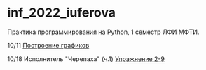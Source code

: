 # inf_2022_iuferova
Практика программирования на Python, 1 семестр ЛФИ МФТИ.

10/11 [Построение графиков](https://colab.research.google.com/drive/1AV7PGMntxTp5mbWihtXoAm7LbAeR8aAk?usp=sharing "Выполненное задание")

10/18 Исполнитель "Черепаха" (ч.1)
[Упражнение 2-9](https://colab.research.google.com/drive/1kuah2fBGOwFmedMv-HYcN74fICfQxH1b?usp=sharing)
